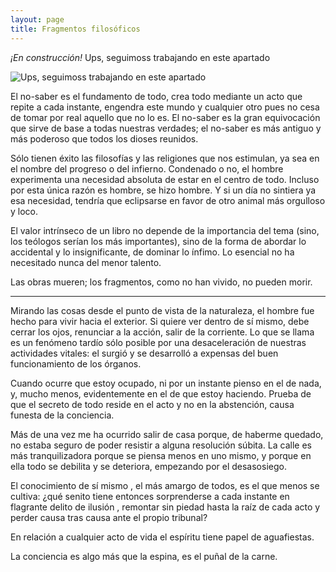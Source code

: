 ```yaml
---
layout: page
title: Fragmentos filosóficos
---
```

*¡En construcción!* Ups, seguimoss trabajando en este apartado

![Ups, seguimoss trabajando en este apartado](https://user-images.githubusercontent.com/89622261/137969534-d11ad3c9-1b3f-4929-926a-f4d0701e3e25.jpg)



El no-saber es el fundamento de todo, crea todo mediante un acto que repite a cada instante, engendra este mundo y cualquier otro pues no cesa de tomar por real aquello que no lo es. El no-saber es la gran equivocación que sirve de base a todas nuestras verdades; el no-saber es más antiguo y más poderoso que todos los dioses reunidos.

Sólo tienen éxito las filosofías y las religiones que nos estimulan, ya sea en el nombre del progreso o del infierno. Condenado o no, el hombre experimenta una necesidad absoluta de estar en el centro de todo. Incluso por esta única razón es hombre, se hizo hombre. Y si un día no sintiera ya esa necesidad, tendría que eclipsarse en favor de otro animal más orgulloso y loco. 

El valor intrínseco de un libro no depende de la importancia del tema (sino, los teólogos serían los más importantes), sino de la forma de abordar lo accidental y lo insignificante, de dominar lo ínfimo. Lo esencial no ha necesitado nunca del menor talento. 

Las obras mueren; los fragmentos, como no han vivido, no pueden morir. 

***

Mirando las cosas desde el punto de vista de la naturaleza, el hombre fue hecho para vivir hacia el exterior. Si quiere ver dentro de sí mismo, debe cerrar los ojos, renunciar a la acción, salir de la corriente. Lo que se llama <vida interior> es un fenómeno tardío sólo posible por una desaceleración de nuestras actividades vitales: el <alma> surgió y se desarrolló a expensas del buen funcionamiento de los órganos. 
  
Cuando ocurre que estoy ocupado, ni por un instante pienso en el <sentido> de nada, y, mucho menos, evidentemente en el de que estoy haciendo. Prueba de que el secreto de todo reside en el acto y no en la abstención, causa funesta de la conciencia.
  
Más de una vez me ha ocurrido salir de casa porque, de haberme quedado, no estaba seguro de poder resistir a alguna resolución súbita. La calle es más tranquilizadora porque se piensa menos en uno mismo, y porque en ella todo se debilita y se deteriora, empezando por el desasosiego. 
  
El conocimiento de sí mismo , el más amargo de todos, es el que menos se cultiva: ¿qué senito tiene entonces sorprenderse a cada instante en flagrante delito de ilusión , remontar sin piedad hasta la raíz de cada acto y perder causa tras causa ante el propio tribunal?
  
En relación a cualquier acto de vida el espíritu tiene papel de aguafiestas.
  
La conciencia es algo más que la espina, es el puñal de la carne.

